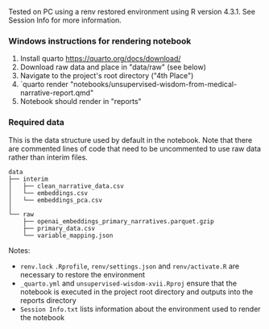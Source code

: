 
Tested on PC using a renv restored environment using R version 4.3.1. See Session Info for more information.

### Windows instructions for rendering notebook
1. Install quarto https://quarto.org/docs/download/
2. Download raw data and place in "data/raw" (see below)
2. Navigate to the project's root directory ("4th Place")
3. `quarto render "notebooks/unsupervised-wisdom-from-medical-narrative-report.qmd"
4. Notebook should render in "reports"

### Required data

This is the data structure used by default in the notebook. Note that there are commented lines of code that need to be uncommented to use raw data rather than interim files.

```
data
├── interim
│   ├── clean_narrative_data.csv
│   └── embeddings.csv
│   └── embeddings_pca.csv
│       
└── raw
    ├── openai_embeddings_primary_narratives.parquet.gzip
    ├── primary_data.csv
    └── variable_mapping.json
```

Notes:
- `renv.lock` `.Rprofile`, `renv/settings.json` and `renv/activate.R` are necessary to restore the environment
- `_quarto.yml` and `unsupervised-wisdom-xvii.Rproj` ensure that the notebook is executed in the project root directory and outputs into the reports directory
- `Session Info.txt` lists information about the environment used to render the notebook
